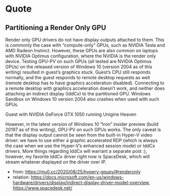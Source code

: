 # Quote
## Partitioning a Render Only GPU
Render only GPU drivers do not have display outputs attached to them. This is commonly the case with “compute-only” GPUs, such as NVIDIA Tesla and AMD Radeon Instinct. However, these GPUs are also common on laptops with NVIDIA Optimus configuration, where the NVIDIA is the render only device. Testing GPU-PV on such GPUs (all tested are NVIDIA Optimus GPUs) on the released version of Windows 10 (version 2004 as of this writing) resulted in guest’s graphics stuck. Guest’s CPU still responds normally, and the guest responds to remote desktop requests as well (remote desktop has to have graphics acceleration disabled). Connecting to a remote desktop with graphics acceleration doesn’t work, and neither does attaching an indirect display (IddCx) to the partitioned GPU. Windows Sandbox on Windows 10 version 2004 also crashes when used with such GPUs.

Guest with NVIDIA GeForce GTX 1050 running Unigine Heaven

However, in the latest version of Windows 10 “Iron” insider preview (build 20197 as of this writing), GPU-PV on such GPUs works. The only caveat is that the display output cannot be seen from the built-in Hyper-V video driver: we have to use either a graphic accelerated RDP (which is always the case when we use the Hyper-V’s enhanced session mode) or IddCx drivers. More things regarding IddCx will warrant a separate post :), however, my favorite IddCx driver right now is SpaceDesk, which will stream whatever displayed on the driver over IP.

- from: https://mu0.cc/2020/08/25/hyperv-gpupv/#renderonly
- relation: https://docs.microsoft.com/en-us/windows-hardware/drivers/display/indirect-display-driver-model-overview, https://www.spacedesk.net/
